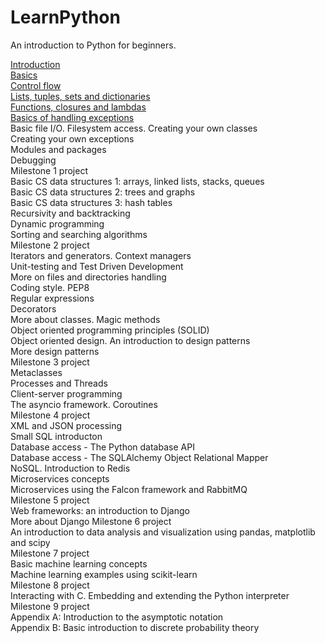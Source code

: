# LearnPython
An introduction to Python for beginners.

[Introduction](Introduction/Introduction.md)  
[Basics](Basics/Basics.md)  
[Control flow](Control_flow/Control_Flow.md)  
[Lists, tuples, sets and dictionaries](Lists_Tuples_Sets_Dictionaries/Lists_Tuples_Sets_Dictionaries.md)  
[Functions, closures and lambdas](Functions/Functions.md)  
[Basics of handling exceptions](Handling_Exceptions/Handling_Exceptions.md)  
Basic file I/O. Filesystem access. 
Creating your own classes  
Creating your own exceptions     
Modules and packages  
Debugging  
Milestone 1 project  
Basic CS data structures 1: arrays, linked lists, stacks, queues  
Basic CS data structures 2: trees and graphs  
Basic CS data structures 3: hash tables  
Recursivity and backtracking  
Dynamic programming  
Sorting and searching algorithms  
Milestone 2 project  
Iterators and generators. Context managers  
Unit-testing and Test Driven Development    
More on files and directories handling  
Coding style. PEP8  
Regular expressions  
Decorators  
More about classes. Magic methods  
Object oriented programming principles (SOLID)  
Object oriented design. An introduction to design patterns  
More design patterns  
Milestone 3 project   
Metaclasses  
Processes and Threads  
Client-server programming  
The asyncio framework. Coroutines  
Milestone 4 project  
XML and JSON processing  
Small SQL introducton  
Database access - The Python database API  
Database access - The SQLAlchemy Object Relational Mapper  
NoSQL. Introduction to Redis  
Microservices concepts  
Microservices using the Falcon framework and RabbitMQ  
Milestone 5 project  
Web frameworks: an introduction to Django  
More about Django
Milestone 6 project  
An introduction to data analysis and visualization using pandas, matplotlib and scipy  
Milestone 7 project  
Basic machine learning concepts  
Machine learning examples using scikit-learn  
Milestone 8 project  
Interacting with C. Embedding and extending the Python interpreter  
Milestone 9 project  
Appendix A: Introduction to the asymptotic notation  
Appendix B: Basic introduction to discrete probability theory  
